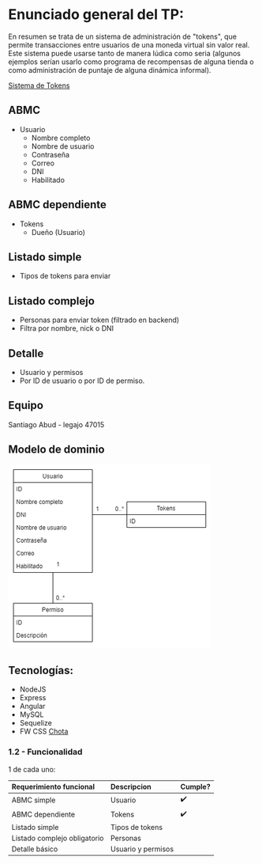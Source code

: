 # Enunciado general del TP:

En resumen se trata de un sistema de administración de "tokens", que permite transacciones entre usuarios de una moneda virtual sin valor real. Este sistema puede usarse tanto de manera lúdica como seria (algunos ejemplos serían usarlo como programa de recompensas de alguna tienda o como administración de puntaje de alguna dinámica informal).

[Sistema de Tokens](tokenizate.com.ar)

## ABMC
- Usuario
  - Nombre completo
  - Nombre de usuario
  - Contraseña
  - Correo
  - DNI
  - Habilitado
## ABMC dependiente
- Tokens
  - Dueño (Usuario)
## Listado simple
- Tipos de tokens para enviar
## Listado complejo
- Personas para enviar token (filtrado en backend)
- Filtra por nombre, nick o DNI
## Detalle
- Usuario y permisos
- Por ID de usuario o por ID de permiso.
## Equipo
Santiago Abud - legajo 47015
## Modelo de dominio
 ![Modelo de dominio del Sistema de Tokens](modelo-de-dominio.png)
## Tecnologías:
- NodeJS
- Express
- Angular
- MySQL
- Sequelize
- FW CSS [Chota](https://jenil.github.io/chota/)

### 1.2 - Funcionalidad

1 de cada uno:

|Requerimiento funcional|Descripcion|Cumple?|
|:-|:-|-|
|ABMC simple|Usuario|:heavy_check_mark:
|ABMC dependiente|Tokens|:heavy_check_mark:
|Listado simple|Tipos de tokens|
|Listado complejo obligatorio|Personas|
|Detalle básico|Usuario y permisos|

